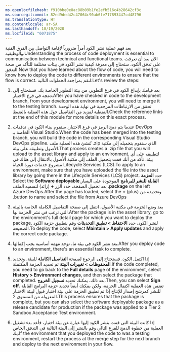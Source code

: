 ```yaml
---
ms.openlocfilehash: f910bbe0e8ac88b09b1fe2efb516c4b28642cf3c
ms.sourcegitcommit: 82ed9ded42c47064c90ab6fe717893447cd48796
ms.translationtype: HT
ms.contentlocale: ar-SA
ms.lasthandoff: 10/19/2020
ms.locfileid: "6071875"
---
```


<span data-ttu-id="be385-101">يعد فهم عملية نشر الكود أمراً ضرورياً لإقامة التواصل بين الفرق الفنية والوظيفية.</span><span class="sxs-lookup"><span data-stu-id="be385-101">Understanding the process of code deployment is essential to communication between technical and functional teams.</span></span> <span data-ttu-id="be385-102">الآن بعد أن تعرفت على تدفق الكود، ستحتاج إلى معرفة كيفية نشر الكود في بيئات مختلفة للتأكد من صحة التدفق.</span><span class="sxs-lookup"><span data-stu-id="be385-102">Now that you have learned about the flow of code, you will need to know how to deploy the code to different environments to ensure that the flow is correct.</span></span> <span data-ttu-id="be385-103">لنقم بمراجعة الخطوات التالية:</span><span class="sxs-lookup"><span data-stu-id="be385-103">Let's review the steps:</span></span>


1. <span data-ttu-id="be385-104">بعد قيامك بإيداع الكود في فرع التطوير، من بيئة التطوير الخاصة بك، فستحتاج إلى دمجه في فرع الاختبار.</span><span class="sxs-lookup"><span data-stu-id="be385-104">After you have checked in code to the development branch, from your development environment, you will need to merge it to the testing branch.</span></span> <span data-ttu-id="be385-105">تحقق من الارتباطات المرجعية في نهاية هذه الوحدة النمطية لمزيد من التفاصيل حول هذه العملية بالضبط.</span><span class="sxs-lookup"><span data-stu-id="be385-105">Check the reference links at the end of this module for more details on this exact process.</span></span> 
1. <span data-ttu-id="be385-106">عندما يتم دمج الرمز في فرع الاختبار، ستقوم ببناء الكود في تدفقات DevOps الخاصة بـ Visual Studio.</span><span class="sxs-lookup"><span data-stu-id="be385-106">When the code has been merged into the testing branch, you will build the code in the corresponding Visual Studio DevOps pipeline.</span></span> <span data-ttu-id="be385-107">تُنشئ هذه العملية ملف .zip الذي ستقوم بتحميله إلى مكتبة الأصول وتطبيقه على بيئة.</span><span class="sxs-lookup"><span data-stu-id="be385-107">That process creates a .zip file that you will upload to the asset library and apply to an environment.</span></span> <span data-ttu-id="be385-108">لتطبيقه على أي بيئة، تأكد من أنك قمت بتحميل الملف إلى مكتبة الأصول بالانتقال إلى هناك في مشروع خدمات دورة الحياة Lifecycle Services (LCS).</span><span class="sxs-lookup"><span data-stu-id="be385-108">To apply to an environment, make sure that you have uploaded the file into the asset library by going there in the Lifecycle Services (LCS) project.</span></span> <span data-ttu-id="be385-109">حدد **الحزمة القابلة للنشر للبرنامج‬‬‏‫** الموجودة على اليسار.</span><span class="sxs-lookup"><span data-stu-id="be385-109">Select the **Software deployable package** on the left.</span></span> <span data-ttu-id="be385-110">بعد تحميل الصفحة، حدد الزر **+** (زائد) لتسميه الملف وتحديده من Azure DevOps.</span><span class="sxs-lookup"><span data-stu-id="be385-110">After the page has loaded, select the **+** (plus) button to name and select the file from Azure DevOps.</span></span>

1. <span data-ttu-id="be385-111">بعد وضع الحزمة في مكتبة الأصول، انتقل إلى صفحة التفاصيل الكاملة الخاصة بالبيئة التي ترغب في نشر الحزمة بها.</span><span class="sxs-lookup"><span data-stu-id="be385-111">After the package is in the asset library, go to the environment's full detail page for which you want to deploy the package.</span></span> <span data-ttu-id="be385-112">لنشر الكود، حدد **الاحتفاظ > تطبيق التحديثات** وقم بتطبيق حزمة الكود الصحيحة.</span><span class="sxs-lookup"><span data-stu-id="be385-112">To deploy the code, select **Maintain > Apply updates** and apply the correct code package.</span></span>

1. <span data-ttu-id="be385-113">بعد نشر الكود في بيئة ما، توجد مهمة أساسية يجب إكمالها.</span><span class="sxs-lookup"><span data-stu-id="be385-113">After you deploy code to an environment, there's an essential task to complete.</span></span> 

1. <span data-ttu-id="be385-114">إذا اكتمل الكود، فستحتاج إلى الرجوع لصفحة **التفاصيل الكاملة** للبيئة، وتحديد **المحفوظات > تغييرات البيئة** ثم تحديد الحزمة المكتملة.</span><span class="sxs-lookup"><span data-stu-id="be385-114">If the code completed, you need to go back to the **Full details** page of the environment, select **History > Environment changes**, and then select the package that completed.</span></span> <span data-ttu-id="be385-115">بعد ذلك، يمكنك تحديد **تسجيل الخروج**.</span><span class="sxs-lookup"><span data-stu-id="be385-115">Then, you can select **Sign off**.</span></span> <span data-ttu-id="be385-116">تضمن هذه العملية اكتمال الحزمة، ولكن يمكنك أيضاً تحديد حزمة البرامج القابلة للنشر كمرشح إصدار للإنتاج إذا تم تطبيق الحزمة على بيئة اختبار قبول لبيئة الاختبار المعزولة‬ من المستوى 2.</span><span class="sxs-lookup"><span data-stu-id="be385-116">This process ensures that the package is complete, but you can also select the software deployable package as a release candidate for production if the package was applied to a Tier 2 Sandbox Acceptance Test environment.</span></span>

1. <span data-ttu-id="be385-117">إذا كانت البيئة التي قمت بنشر الكود إليها عبارة عن بيئة اختبار، فأعد بدء تشغيل العملية من خطوة الدمج للفرع التالي وقم بالنشر إلى البيئة التالية في التدفق الخاص بك.</span><span class="sxs-lookup"><span data-stu-id="be385-117">If the environment that you deployed the code to was a testing environment, restart the process at the merge step for the next branch  and deploy to the next environment in your flow.</span></span>